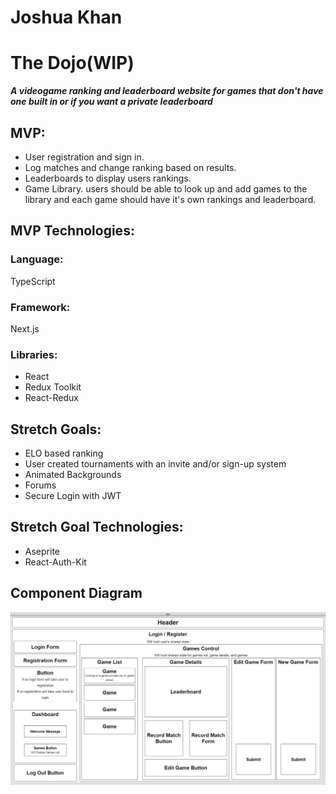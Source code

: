 # Joshua Khan

# The Dojo(WIP)

**_A videogame ranking and leaderboard website for games that don't have one built in or if you want a private leaderboard_**

## MVP:
* User registration and sign in.
* Log matches and change ranking based on results.
* Leaderboards to display users rankings.
* Game Library. users should be able to look up and add games to the library and each game should have it's own rankings and leaderboard.

## MVP Technologies: 
### Language:
TypeScript 
### Framework: 
Next.js
### Libraries:
* React
* Redux Toolkit
* React-Redux

## Stretch Goals:
* ELO based ranking
* User created tournaments with an invite and/or sign-up system
* Animated Backgrounds
* Forums
* Secure Login with JWT

## Stretch Goal Technologies:
* Aseprite
* React-Auth-Kit

## Component Diagram

![Component Diagram](Capstone.drawio.png)